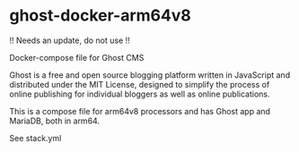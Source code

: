 # ghost-docker-arm64v8

!! Needs an update, do not use !!

Docker-compose file for Ghost CMS

Ghost is a free and open source blogging platform written in JavaScript and distributed under the MIT License, designed to simplify the process of online publishing for individual bloggers as well as online publications.

This is a compose file for arm64v8 processors and has Ghost app and MariaDB, both in arm64.

See stack.yml 
